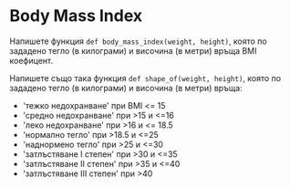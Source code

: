 # Body Mass Index

Напишете функция `def body_mass_index(weight, height)`, която по зададено тегло (в килограми) и височина (в метри) връща BMI коефицент.

Напишете също така функция `def shape_of(weight, height)`, която по зададено тегло (в килограми) и височина (в метри) връща:

- 'тежко недохранване' при BMI <= 15
- 'средно недохранване' при >15 и <=16
- 'леко недохранване' при >16 и <= 18.5
- 'нормално тегло' при >18.5 и <=25
- 'наднормено тегло' при >25 и <=30
- 'затлъстяване I степен' при >30 и <=35
- 'затлъстяване II степен' при >35 и <=40
- 'затлъстяване III степен' при >40
